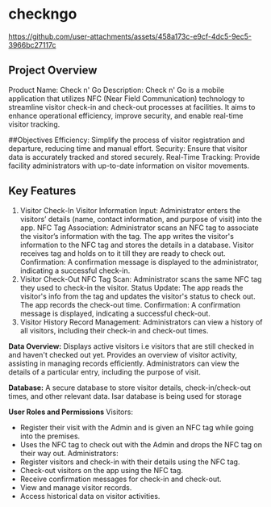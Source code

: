 # checkngo

 

https://github.com/user-attachments/assets/458a173c-e9cf-4dc5-9ec5-3966bc27117c


## Project Overview
Product Name: Check n' Go
Description: Check n' Go is a mobile application that utilizes NFC (Near Field Communication) technology to streamline visitor check-in and check-out processes at facilities. It aims to enhance operational efficiency, improve security, and enable real-time visitor tracking.

##Objectives
Efficiency: Simplify the process of visitor registration and departure, reducing time and manual effort.
Security: Ensure that visitor data is accurately tracked and stored securely.
Real-Time Tracking: Provide facility administrators with up-to-date information on visitor movements.

## Key Features
1. Visitor Check-In
Visitor Information Input:
Administrator enters the visitors’ details (name, contact information, and purpose of visit) into the app.
NFC Tag Association:
Administrator scans an NFC tag to associate the visitor’s information with the tag.
The app writes the visitor's information to the NFC tag and stores the details in a database.
Visitor receives tag and holds on to it till they are ready to check out.
Confirmation:
A confirmation message is displayed to the administrator, indicating a successful check-in.
3. Visitor Check-Out
NFC Tag Scan:
Administrator scans the same NFC tag they used to check-in the visitor.
Status Update:
The app reads the visitor's info from the tag and updates the visitor's status to check out.
The app records the check-out time.
Confirmation:
A confirmation message is displayed, indicating a successful check-out.
4. Visitor History
Record Management:
Administrators can view a history of all visitors, including their check-in and check-out times.

**Data Overview:**
Displays active visitors i.e visitors that are still checked in and haven't checked out yet.
Provides an overview of visitor activity, assisting in managing records efficiently.
Administrators can view the details of a particular entry, including the purpose of visit.

**Database:**
A secure database to store visitor details, check-in/check-out times, and other relevant data. Isar database
is being used for storage

**User Roles and Permissions**
Visitors:
- Register their visit with the Admin and is given an NFC tag while going into the premises.
- Uses the NFC tag to check out with the Admin and drops the NFC tag on their way out.
Administrators:
- Register visitors and check-in with their details using the NFC tag.
- Check-out visitors on the app using the NFC tag.
- Receive confirmation messages for check-in and check-out.
- View and manage visitor records.
- Access historical data on visitor activities.

